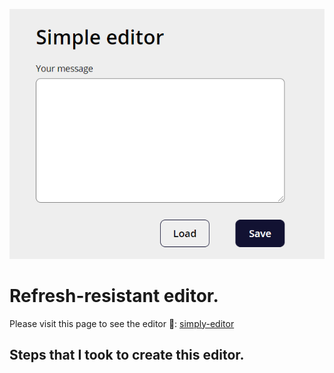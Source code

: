 ![screenshot editor](gh/simply-editor.png)

# Refresh-resistant editor.

Please visit this page to see the editor 🧐: [simply-editor](https://przemekjuzwiszin.github.io/simple-editor)


## Steps that I took to create this editor.

